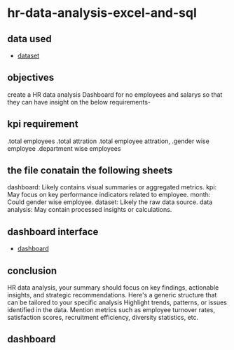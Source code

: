 # hr-data-analysis-excel-and-sql
## data used
- <a href="https://github.com/sudheerbabuk14/hr-data-analysis-excel/blob/main/hr%20dataset%20excel.xlsx" > dataset </a>
## objectives
create a HR data analysis Dashboard for no employees and salarys so that they can have insight on the below requirements-
## kpi requirement
.total employees
.total attration
.total employee attration,
.gender wise employee
.department wise employees
## the file conatain the following sheets
dashboard: Likely contains visual summaries or aggregated metrics.
kpi: May focus on key performance indicators related to employee.
month: Could gender wise employee.
dataset: Likely the raw data source.
data analysis: May contain processed insights or calculations.

## dashboard interface
- <a href="https://github.com/sudheerbabuk14/hr-data-analysis-excel/blob/main/Screenshot%202025-01-21%20110114.png" > dashboard </a>
## conclusion
HR data analysis, your summary should focus on key findings, actionable insights, and strategic recommendations. Here's a generic structure that can be tailored to your specific analysis
Highlight trends, patterns, or issues identified in the data.
Mention metrics such as employee turnover rates, satisfaction scores, recruitment efficiency, diversity statistics, etc.
## dashboard


